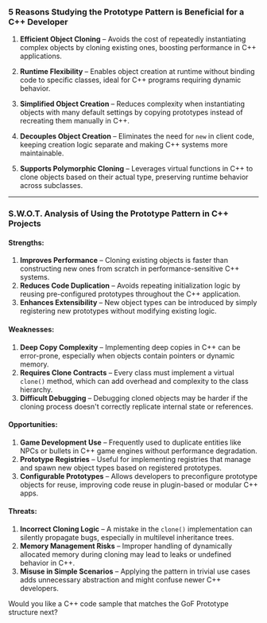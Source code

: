 ### **5 Reasons Studying the Prototype Pattern is Beneficial for a C++ Developer**

1. **Efficient Object Cloning** – Avoids the cost of repeatedly instantiating complex objects by cloning existing ones, boosting performance in C++ applications.

2. **Runtime Flexibility** – Enables object creation at runtime without binding code to specific classes, ideal for C++ programs requiring dynamic behavior.

3. **Simplified Object Creation** – Reduces complexity when instantiating objects with many default settings by copying prototypes instead of recreating them manually in C++.

4. **Decouples Object Creation** – Eliminates the need for `new` in client code, keeping creation logic separate and making C++ systems more maintainable.

5. **Supports Polymorphic Cloning** – Leverages virtual functions in C++ to clone objects based on their actual type, preserving runtime behavior across subclasses.

---

### **S.W\.O.T. Analysis of Using the Prototype Pattern in C++ Projects**

#### **Strengths:**

1. **Improves Performance** – Cloning existing objects is faster than constructing new ones from scratch in performance-sensitive C++ systems.
2. **Reduces Code Duplication** – Avoids repeating initialization logic by reusing pre-configured prototypes throughout the C++ application.
3. **Enhances Extensibility** – New object types can be introduced by simply registering new prototypes without modifying existing logic.

#### **Weaknesses:**

1. **Deep Copy Complexity** – Implementing deep copies in C++ can be error-prone, especially when objects contain pointers or dynamic memory.
2. **Requires Clone Contracts** – Every class must implement a virtual `clone()` method, which can add overhead and complexity to the class hierarchy.
3. **Difficult Debugging** – Debugging cloned objects may be harder if the cloning process doesn't correctly replicate internal state or references.

#### **Opportunities:**

1. **Game Development Use** – Frequently used to duplicate entities like NPCs or bullets in C++ game engines without performance degradation.
2. **Prototype Registries** – Useful for implementing registries that manage and spawn new object types based on registered prototypes.
3. **Configurable Prototypes** – Allows developers to preconfigure prototype objects for reuse, improving code reuse in plugin-based or modular C++ apps.

#### **Threats:**

1. **Incorrect Cloning Logic** – A mistake in the `clone()` implementation can silently propagate bugs, especially in multilevel inheritance trees.
2. **Memory Management Risks** – Improper handling of dynamically allocated memory during cloning may lead to leaks or undefined behavior in C++.
3. **Misuse in Simple Scenarios** – Applying the pattern in trivial use cases adds unnecessary abstraction and might confuse newer C++ developers.

Would you like a C++ code sample that matches the GoF Prototype structure next?

